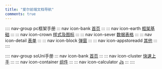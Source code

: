 ```yaml
---
title: "爱尔前端文档导航"
comments: true
---
```


:::: nav-group pc框架手册
::: nav icon-bank
[首页](./pcwork/index/)
:::
::: nav icon-earth
[框架基础](./pcwork/base/1.files.md)
:::
::: nav icon-crown
[样式及图标](./pcwork/css/1.grid.md)
:::
::: nav icon-sever
[数据表格](./pcwork/datagrid/1.newGrid.md)
:::
::: nav icon-detail
[表单](./pcwork/form/1.rules.md)
:::
::: nav icon-block
[弹窗](./pcwork/pop/common.md)
:::
::: nav icon-appstoreadd
[其他](./pcwork/other/1.uploader.md)
:::
::::

:::: nav-group soUni手册
::: nav icon-bank
[首页](./souni/index/)
:::
::: nav icon-cluster
[快速上手](./souni/frame/)
:::
::: nav icon-container
[组件](./souni/components/)
:::
::: nav icon-calculator
[Js](./souni/js/)
:::
::::
